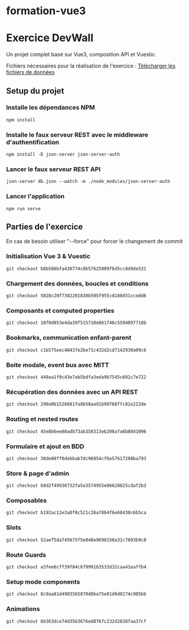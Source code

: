 # formation-vue3

# Exercice DevWall 
Un projet complet basé sur Vue3, composition API et Vuestic.

Fichiers nécessaires pour la réalisation de l'exercice : 
[Télécharger les fichiers de données](https://u.pcloud.link/publink/show?code=kZG8StXZBLvQAmrug2kR12wpvSgh0BJzteQX)
## Setup du projet

### Installe les dépendances NPM
```
npm install
```

### Installe le faux serveur REST avec le middleware d'authentification
```
npm install -D json-server json-server-auth
```

### Lancer le faux serveur REST API
```
json-server db.json --watch -m ./node_modules/json-server-auth
```

### Lancer l'application
```
npm run serve
```

## Parties de l'exercice

En cas de besoin utiliser "--force" pour forcer le changement de commit

### Initialisation Vue 3 & Vuestic

```
git checkout b8b586bfa430774c8b57625009f6d5cc8d9de531
```

### Chargement des données, boucles et conditions

```
git checkout 5028c20f7382201838b595f955cd188d31cce8d6
```

### Composants et computed properties

```
git checkout 10f0d053e4da39f515710e861f46c5594897718b
```

### Bookmarks, communication enfant-parent

```
git checkout c1b575eec40437e2be71c432d2cd7142930a09c6
```

### Boite modale, event bus avec MITT

```
git checkout 449aa1f0c43e7ab5bdfa3eda9b7545c601c7e722
```

### Récupération des données avec un API REST

```
git checkout 290a0b1526681fa8b58aa91b99768ffc81e222de
```

### Routing et nested routes

```
git checkout 45e8b6ee08adb73ab358313eb208afa6b80d1096
```

### Formulaire et ajout en BDD

```
git checkout 30de00ff0debbab7dc96054cf6e57617298ba793
```

### Store & page d'admin

```
git checkout b0d2f49936732fa5a3574955e86620825cdaf2b3
```
### Composables

```
git checkout b192ac12e3a8f0c521c26a78b4f6e68430c6b5ca
```
### Slots

```
git checkout 52aef5da745675f5e048e9698150a31c7093b9c8
```
### Route Guards

```
git checkout a3fee6cff39f84c67999163533d32caa41eaffb4
```
### Setup mode components

```
git checkout 8c9aa81d4903565870d8ba75e01d0d0274c905bb
```
### Animations

```
git checkout 6b363dce74d35b3676ed876fc232d2828faa37cf
```